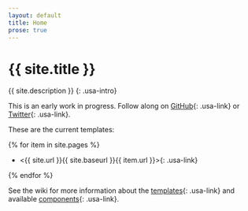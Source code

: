 ```yaml
---
layout: default
title: Home
prose: true
---
```

# {{ site.title }}

{{ site.description }}
{: .usa-intro}

This is an early work in progress. Follow along on [GitHub](https://github.com/pglevy/rwp-toolkit){: .usa-link} or [Twitter](https://twitter.com/pglevy){: .usa-link}.

These are the current templates:

{% for item in site.pages %}

- <{{ site.url }}{{ site.baseurl }}{{ item.url }}>{: .usa-link}

{% endfor %}

See the wiki for more information about the [templates](https://github.com/pglevy/rwp-toolkit/wiki/Templates){: .usa-link} and available [components](https://github.com/pglevy/rwp-toolkit/wiki/Components){: .usa-link}.